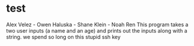 # test
Alex Velez - Owen Haluska - Shane Klein - Noah Ren
This program takes a two user inputs (a name and an age) and prints out the inputs along with a string.
we spend so long on this stupid ssh key
